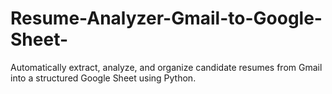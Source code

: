 # Resume-Analyzer-Gmail-to-Google-Sheet-
Automatically extract, analyze, and organize candidate resumes from Gmail into a structured Google Sheet using Python.

